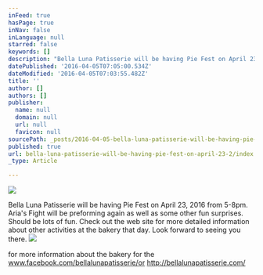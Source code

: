 ```yaml
---
inFeed: true
hasPage: true
inNav: false
inLanguage: null
starred: false
keywords: []
description: "Bella Luna Patisserie will be having Pie Fest on April 23, 2016 from\_5-8pm. Aria's Fight will be preforming again as well as some other fun surprises. Should be lots of fun. Check out the web site for more detailed information about other activities at the bakery that day. Look forward to seeing you there."
datePublished: '2016-04-05T07:05:00.534Z'
dateModified: '2016-04-05T07:03:55.482Z'
title: ''
author: []
authors: []
publisher:
  name: null
  domain: null
  url: null
  favicon: null
sourcePath: _posts/2016-04-05-bella-luna-patisserie-will-be-having-pie-fest-on-april-23-2.md
published: true
url: bella-luna-patisserie-will-be-having-pie-fest-on-april-23-2/index.html
_type: Article

---
```

![](https://the-grid-user-content.s3-us-west-2.amazonaws.com/c1b8b3ae-19c8-45cf-aa46-02db2aee7e6f.jpg)

Bella Luna Patisserie will be having Pie Fest on April 23, 2016 from 5-8pm. Aria's Fight will be preforming again as well as some other fun surprises. Should be lots of fun. Check out the web site for more detailed information about other activities at the bakery that day. Look forward to seeing you there.
![](https://the-grid-user-content.s3-us-west-2.amazonaws.com/89f6d26a-8f81-4cb6-a283-2af8350b5bd8.jpg)

for more information about the bakery for  the www.facebook.com/bellalunapatisserie/or  http://bellalunapatisserie.com/